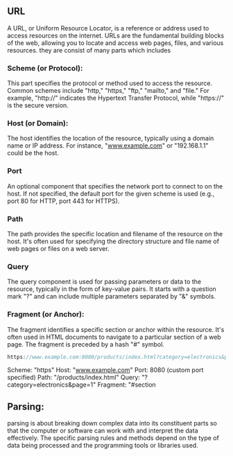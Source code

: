 ## URL

A URL, or Uniform Resource Locator, is a reference or address used to access resources on the internet. URLs are the fundamental building blocks of the web, allowing you to locate and access web pages, files, and various resources.
they are consist of many parts which includes

### Scheme (or Protocol):

This part specifies the protocol or method used to access the resource. Common schemes include "http," "https," "ftp," "mailto," and "file." For example, "http://" indicates the Hypertext Transfer Protocol, while "https://" is the secure version.

### Host (or Domain):

The host identifies the location of the resource, typically using a domain name or IP address. For instance, "www.example.com" or "192.168.1.1" could be the host.

### Port

An optional component that specifies the network port to connect to on the host. If not specified, the default port for the given scheme is used (e.g., port 80 for HTTP, port 443 for HTTPS).

### Path

The path provides the specific location and filename of the resource on the host. It's often used for specifying the directory structure and file name of web pages or files on a web server.

### Query

The query component is used for passing parameters or data to the resource, typically in the form of key-value pairs. It starts with a question mark "?" and can include multiple parameters separated by "&" symbols.

### Fragment (or Anchor):

The fragment identifies a specific section or anchor within the resource. It's often used in HTML documents to navigate to a particular section of a web page. The fragment is preceded by a hash "#" symbol.

```js
https://www.example.com:8080/products/index.html?category=electronics&page=1#section2
```

Scheme: "https"
Host: "www.example.com"
Port: 8080 (custom port specified)
Path: "/products/index.html"
Query: "?category=electronics&page=1"
Fragment: "#section

## Parsing:

parsing is about breaking down complex data into its constituent parts so that the computer or software can work with and interpret the data effectively. The specific parsing rules and methods depend on the type of data being processed and the programming tools or libraries used.
